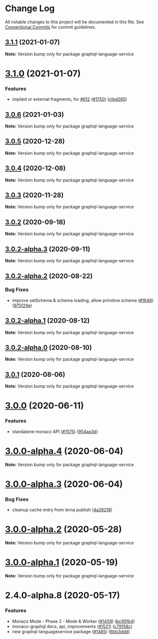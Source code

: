 # Change Log

All notable changes to this project will be documented in this file.
See [Conventional Commits](https://conventionalcommits.org) for commit guidelines.

## [3.1.1](https://github.com/graphql/graphiql/compare/graphql-language-service@3.1.0...graphql-language-service@3.1.1) (2021-01-07)

**Note:** Version bump only for package graphql-language-service

# [3.1.0](https://github.com/graphql/graphiql/compare/graphql-language-service@3.0.6...graphql-language-service@3.1.0) (2021-01-07)

### Features

- implied or external fragments, for [#612](https://github.com/graphql/graphiql/issues/612) ([#1750](https://github.com/graphql/graphiql/issues/1750)) ([cfed265](https://github.com/graphql/graphiql/commit/cfed265e3cf31875b39ea517781a217fcdfcadc2))

## [3.0.6](https://github.com/graphql/graphiql/compare/graphql-language-service@3.0.5...graphql-language-service@3.0.6) (2021-01-03)

**Note:** Version bump only for package graphql-language-service

## [3.0.5](https://github.com/graphql/graphiql/compare/graphql-language-service@3.0.4...graphql-language-service@3.0.5) (2020-12-28)

**Note:** Version bump only for package graphql-language-service

## [3.0.4](https://github.com/graphql/graphiql/compare/graphql-language-service@3.0.3...graphql-language-service@3.0.4) (2020-12-08)

**Note:** Version bump only for package graphql-language-service

## [3.0.3](https://github.com/graphql/graphiql/compare/graphql-language-service@3.0.2...graphql-language-service@3.0.3) (2020-11-28)

**Note:** Version bump only for package graphql-language-service

## [3.0.2](https://github.com/graphql/graphiql/compare/graphql-language-service@3.0.2-alpha.3...graphql-language-service@3.0.2) (2020-09-18)

**Note:** Version bump only for package graphql-language-service

## [3.0.2-alpha.3](https://github.com/graphql/graphiql/compare/graphql-language-service@3.0.2-alpha.2...graphql-language-service@3.0.2-alpha.3) (2020-09-11)

**Note:** Version bump only for package graphql-language-service

## [3.0.2-alpha.2](https://github.com/graphql/graphiql/compare/graphql-language-service@3.0.2-alpha.1...graphql-language-service@3.0.2-alpha.2) (2020-08-22)

### Bug Fixes

- improve setSchema & schema loading, allow primitive schema ([#1648](https://github.com/graphql/graphiql/issues/1648)) ([975f29e](https://github.com/graphql/graphiql/commit/975f29ed6e21c7354c42ed778dfd1b52287f70c6))

## [3.0.2-alpha.1](https://github.com/graphql/graphiql/compare/graphql-language-service@3.0.2-alpha.0...graphql-language-service@3.0.2-alpha.1) (2020-08-12)

**Note:** Version bump only for package graphql-language-service

## [3.0.2-alpha.0](https://github.com/graphql/graphiql/compare/graphql-language-service@3.0.1...graphql-language-service@3.0.2-alpha.0) (2020-08-10)

**Note:** Version bump only for package graphql-language-service

## [3.0.1](https://github.com/graphql/graphiql/compare/graphql-language-service@3.0.0...graphql-language-service@3.0.1) (2020-08-06)

**Note:** Version bump only for package graphql-language-service

# [3.0.0](https://github.com/graphql/graphiql/compare/graphql-language-service@3.0.0-alpha.4...graphql-language-service@3.0.0) (2020-06-11)

### Features

- standalone monaco API ([#1575](https://github.com/graphql/graphiql/issues/1575)) ([954aa3d](https://github.com/graphql/graphiql/commit/954aa3d7159fd26bba9650824e0f668e417ca64f))

# [3.0.0-alpha.4](https://github.com/graphql/graphiql/compare/graphql-language-service@3.0.0-alpha.3...graphql-language-service@3.0.0-alpha.4) (2020-06-04)

**Note:** Version bump only for package graphql-language-service

# [3.0.0-alpha.3](https://github.com/graphql/graphiql/compare/graphql-language-service@3.0.0-alpha.2...graphql-language-service@3.0.0-alpha.3) (2020-06-04)

### Bug Fixes

- cleanup cache entry from lerna publish ([4a26218](https://github.com/graphql/graphiql/commit/4a2621808a1aea8b30d5d27b8d86a60bf2b44b01))

# [3.0.0-alpha.2](https://github.com/graphql/graphiql/compare/graphql-language-service@3.0.0-alpha.1...graphql-language-service@3.0.0-alpha.2) (2020-05-28)

**Note:** Version bump only for package graphql-language-service

# [3.0.0-alpha.1](https://github.com/graphql/graphiql/compare/graphql-language-service@2.4.0-alpha.8...graphql-language-service@3.0.0-alpha.1) (2020-05-19)

**Note:** Version bump only for package graphql-language-service

# 2.4.0-alpha.8 (2020-05-17)

### Features

- Monaco Mode - Phase 2 - Mode & Worker ([#1459](https://github.com/graphql/graphiql/issues/1459)) ([bc95fb4](https://github.com/graphql/graphiql/commit/bc95fb46459a4437ff9471ff43c98e1c5c50f51e))
- monaco-graphql docs, api, improvements ([#1521](https://github.com/graphql/graphiql/issues/1521)) ([c79158c](https://github.com/graphql/graphiql/commit/c79158c72e976ab286e7ec3fded7f3e2d24e50d0))
- new graphql-languageservice package ([#1485](https://github.com/graphql/graphiql/issues/1485)) ([6bb3ddd](https://github.com/graphql/graphiql/commit/6bb3dddf1f97db4bc193bb7fd9de1ada8d8c8ef9))
